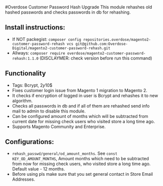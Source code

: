 #Overdose Customer Password Hash Upgrade
This module rehashes old hashed passwords and checks passwords in db for rehashing.

## Install instructions:
- If NOT packegist: `composer config repositories.overdose/magento2-customer-password-rehash vcs git@github.com:Overdose-Digital/magento2-customer-password-rehash.git`
- Allways: `composer require overdose/magento2-customer-password-rehash:1.1.0` (DISCLAYMER: check version before run this command)

## Functionality
- Tags: Bcrypt, $2y$10$
- Fixes customer login issue from Magento 1 migration to Magento 2.
- It checks if encryption of logged in user is Bcrypt and rehashes it to new algorithm.
- Checks all passwords in db and if all of them are rehashed send info mail to admin to disable this module.
- Can be configured amount of months which will be subtracted from current date for missing check users who visited store a long time ago.
- Supports Magento Community and Enterprise. 

## Configurations:
- `rehash_passwd/general/od_amount_months`. See `const KEY_OD_AMOUNT_MONTHS`, Amount months which need to be subtracted from now for missing check users, who visited store a long time ago. Default value - 12 months.
- Before using pls make sure that you set general contact in Store Email Addresses.
